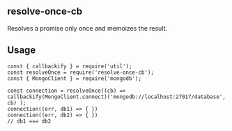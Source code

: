 ## resolve-once-cb

Resolves a promise only once and memoizes the result.

## Usage

```
const { callbackify } = require('util');
const resolveOnce = require('resolve-once-cb');
const { MongoClient } = require('mongodb');

const connection = resolveOnce((cb) => callbackify(MongoClient.connect)('mongodb://localhost:27017/database', cb) );
connection((err, db1) => { })
connection((err, db2) => { })
// db1 === db2
```
